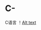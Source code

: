 # C-
C语言
！[Alt text](https://github.com/PhilDonahue/C-/blob/b950e2ce0a9c4e75a437f0c96ed605c73ac0c87c/%E6%97%A0%E6%A0%87%E9%A2%98.png)
